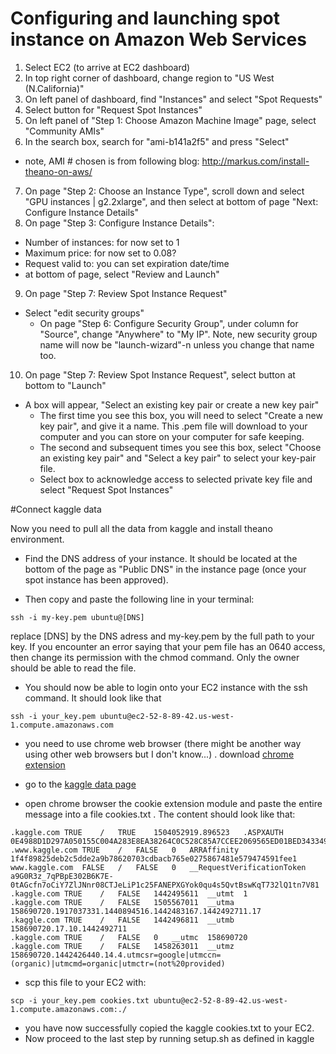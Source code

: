 # Configuring and launching spot instance on Amazon Web Services 

1. Select EC2 (to arrive at EC2 dashboard)
2. In top right corner of dashboard, change region to "US West (N.California)"
3. On left panel of dashboard, find "Instances" and select "Spot Requests"
4. Select button for "Request Spot Instances"
5. On left panel of "Step 1: Choose Amazon Machine Image" page, select "Community AMIs"
6. In the search box, search for "ami-b141a2f5" and press "Select"
 - note, AMI # chosen is from following blog: http://markus.com/install-theano-on-aws/
7. On page "Step 2: Choose an Instance Type", scroll down and select "GPU instances | g2.2xlarge", and then select at bottom of page "Next: Configure Instance Details"
8. On page "Step 3: Configure Instance Details":
 - Number of instances: for now set to 1
 - Maximum price: for now set to 0.08?
 - Request valid to: you can set expiration date/time
 - at bottom of page, select "Review and Launch"
9. On page "Step 7: Review Spot Instance Request"
 - Select "edit security groups"
   - On page "Step 6: Configure Security Group", under column for "Source", change "Anywhere" to "My IP". Note, new security group name will now be "launch-wizard"-n unless you change that name too. 
10. On page "Step 7: Review Spot Instance Request", select button at bottom to "Launch"
 - A box will appear, "Select an existing key pair or create a new key pair"
   - The first time you see this box, you will need to select "Create a new key pair", and give it a name. This .pem file will download to your computer and you can store on your computer for safe keeping.
   - The second and subsequent times you see this box, select "Choose an existing key pair" and "Select a key pair" to select your key-pair file.
   - Select box to acknowledge access to selected private key file and select "Request Spot Instances"






#Connect kaggle data

Now you need to pull all the data from kaggle and install theano environment.

- Find the DNS address of your instance. It should be located at the bottom of the page as "Public DNS" in the instance page (once your spot instance has been approved).

- Then copy and paste the following line in your terminal:

```
ssh -i my-key.pem ubuntu@[DNS]
```

replace [DNS] by the DNS adress and my-key.pem by the full path to your key. If you encounter an error saying that your pem file has an 0640 access, then change its permission with the chmod command. Only the owner should be able to read the file.

- You should now be able to login onto your EC2 instance with the ssh command. It should look like that

```
ssh -i your_key.pem ubuntu@ec2-52-8-89-42.us-west-1.compute.amazonaws.com
```

- you need to use chrome web browser (there might be another way using other web browsers but I don't know...) . download [chrome extension](https://chrome.google.com/webstore/detail/cookietxt-export/lopabhfecdfhgogdbojmaicoicjekelh)

- go to the [kaggle data page](https://www.kaggle.com/c/facial-keypoints-detection/data)

- open chrome browser the cookie extension module and paste the entire message into a file cookies.txt . The content should look like that:


```
.kaggle.com	TRUE	/	TRUE	1504052919.896523	.ASPXAUTH	0E4988D1D297A050155C004A283E8EA38264C0C528C85A7CCEE2069565ED01BED343349F3B6876ECE06E6513E4F19BBC6D41E390BCAF572BC1319C0BA56C746C2118A78EAB8FADF3A530E1F7AB5830352BFED662
.www.kaggle.com	TRUE	/	FALSE	0	ARRAffinity	1f4f89825deb2c5dde2a9b78620703cdbacb765e0275867481e579474591fee1
www.kaggle.com	FALSE	/	FALSE	0	__RequestVerificationToken	a9G0R3z_7qPBpE302B6K7E-0tAGcfn7oCiY7ZlJNnr08CTJeLiP1c25FANEPXGYok0qu4s5QvtBswKqT732lQ1tn7V81
.kaggle.com	TRUE	/	FALSE	1442495611	__utmt	1
.kaggle.com	TRUE	/	FALSE	1505567011	__utma	158690720.1917037331.1440894516.1442483167.1442492711.17
.kaggle.com	TRUE	/	FALSE	1442496811	__utmb	158690720.17.10.1442492711
.kaggle.com	TRUE	/	FALSE	0	__utmc	158690720
.kaggle.com	TRUE	/	FALSE	1458263011	__utmz	158690720.1442426440.14.4.utmcsr=google|utmccn=(organic)|utmcmd=organic|utmctr=(not%20provided)
```


- scp this file to your EC2 with:

```
scp -i your_key.pem cookies.txt ubuntu@ec2-52-8-89-42.us-west-1.compute.amazonaws.com:./
```

- you have now successfully copied the kaggle cookies.txt to your EC2.
- Now proceed to the last step by running setup.sh as defined in kaggle
